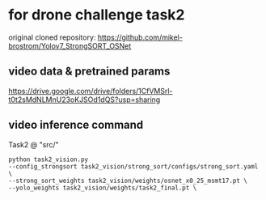 # for drone challenge task2
original cloned repository: https://github.com/mikel-brostrom/Yolov7_StrongSORT_OSNet

## video data & pretrained params
https://drive.google.com/drive/folders/1CfVMSrl-t0t2sMdNLMnU23oKJSOd1dQS?usp=sharing

## video inference command

Task2 @ "src/"
```shell
python task2_vision.py
--config_strongsort task2_vision/strong_sort/configs/strong_sort.yaml \
--strong_sort_weights task2_vision/weights/osnet_x0_25_msmt17.pt \
--yolo_weights task2_vision/weights/task2_final.pt \
```

